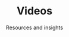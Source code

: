 ---
title: Videos
subtitle: Resources and insights
description: The latest industry vidoes, interviews, technologies, and resources.
categories: [All, Design, Product, Software Engineering, Customer Success, Research, Photography, Presentation, Responsive, SaaS, Illustrator, Tools, UI/UX, Frameworks, Management]
main_video:
  title: "Advanced features"
  description: Once you’re ready, learn more about advanced analytics, features and shortcuts.
  image: images/article-main.png
  publication: "Candice Wu"
  tags: ["Research", "Design", "Illustrator", "Photography", "Presentation", "Responsive", "UI/UX"]
  date: "2024-01-20T23:44:58-08:00"
  link: videos/2024-01-20-UX-review-presentations
videos:
  title: Latest videos
  description: All of my long-form thoughts on programming, career and more.
  list:
    - title: How to get started
      description: Jump right in — get an overview of the basics and get started on building.
      image: "6RYn6mgq77s"
      publication: "Phoenix Baker"
      tags: ["Design", "Research"]
      date: "2024-01-19T23:44:58-08:00"
      link: videos/2024-01-19-How-to-get-started
    - title: Advanced features
      description: Once you’re ready, learn more about advanced analytics, features and shortcuts.
      image: images/article-2.png
      publication: "Candice Wu"
      tags: ["UI/UX", "Responsive"]
      date: "2024-01-15T20:12:56-00:00"
      link: videos/2024-01-15-Advanced-features
    - title: Learn Javascript in 1 Hour
      description: Learn JavaScript basics, this beginner-friendly tutorial you need to start coding.
      image: images/article-3.png
      publication: "Lana Steiner"
      tags: ["Software Development", "Presentation"]
      date: "2024-01-18T05:24:28-11:00"
      link: videos/2024-01-18-Learn-Javascript-in-1-Hour
    - title: Learn Javascript in 1 Hour
      description: Learn JavaScript basics, this beginner-friendly tutorial you need to start coding.
      image: "6RYn6mgq77s"
      publication: "Lana Steiner"
      tags: ["Development", "Research"]
      date: "2024-01-31T23:44:58-08:00"
      link: videos/2024-01-19-Learn-Javascript-in-1 Hour
    - title: Learn Javascript in 1 Hour
      description: Learn JavaScript basics, this beginner-friendly tutorial you need to start coding.
      image: "6RYn6mgq77s"
      publication: "Lana Steiner"
      tags: ["Development", "Research"]
      date: "2024-01-31T23:44:58-08:00"
      link: videos/2024-01-19-How-to-get-started
    - title: Learn Javascript in 1 Hour
      description: Learn JavaScript basics, this beginner-friendly tutorial you need to start coding.
      image: "6RYn6mgq77s"
      publication: "Lana Steiner"
      tags: ["Development", "Research"]
      date: "2024-01-31T23:44:58-08:00"
      link: videos/2024-01-19-How-to-get-started
--- 